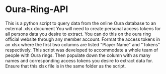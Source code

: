 # Oura-Ring-API
This is a python script to query data from the online Oura database to an external .xlsx document
You will need to create personal access tokens for all persons data you desire to extract. You can do this on the oura ring official website through any member account. 
Format the access tokens in an xlsx where the first two columns are listed "Player Name" and "Tokens" respectively. This script was developed to accommodate a whole team of people with Oura rings. Then populate down the column with as many names and corresponding access tokens you desire to extract data for. Ensure that this xlsx file is in the same folder as the script.
